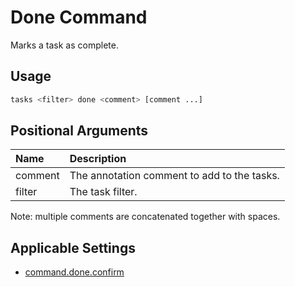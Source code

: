 # Done Command

Marks a task as complete.

## Usage

```bash
tasks <filter> done <comment> [comment ...]
```

## Positional Arguments

|Name   |Description|
|:------|:----------|
|comment|The annotation comment to add to the tasks.|
|filter |The task filter.|

Note: multiple comments are concatenated together with spaces.

## Applicable Settings

* [command.done.confirm](settings.md#commanddoneconfirm)
